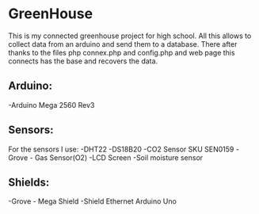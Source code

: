 # GreenHouse

This is my connected greenhouse project for high school.
All this allows to collect data from an arduino and send them to a database.
There after thanks to the files php connex.php and config.php and web page this connects has the base and recovers the data.

## Arduino:

-Arduino Mega 2560 Rev3

## Sensors:
For the sensors I use:
-DHT22
-DS18B20
-CO2 Sensor SKU SEN0159
-Grove - Gas Sensor(O2)
-LCD Screen
-Soil moisture sensor

## Shields: 

-Grove - Mega Shield
-Shield Ethernet Arduino Uno
